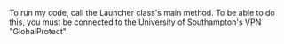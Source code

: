To run my code, call the Launcher class's main method. To be able to do this, you must be connected to the University of Southampton's VPN "GlobalProtect".
